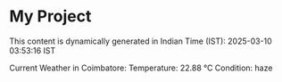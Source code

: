 # My Project

This content is dynamically generated in Indian Time (IST): 2025-03-10 03:53:16 IST


Current Weather in Coimbatore:
Temperature: 22.88 °C
Condition: haze
